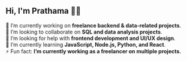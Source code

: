 ## Hi, I'm Prathama 💫✨

🔭 I’m currently working on **freelance backend & data-related projects**.  
👯 I’m looking to collaborate on **SQL and data analysis projects**.  
🤝 I’m looking for help with **frontend development and UI/UX design**.  
🌱 I’m currently learning **JavaScript, Node.js, Python, and React**.  
⚡ Fun fact: **I’m currently working as a freelancer on multiple projects.**
